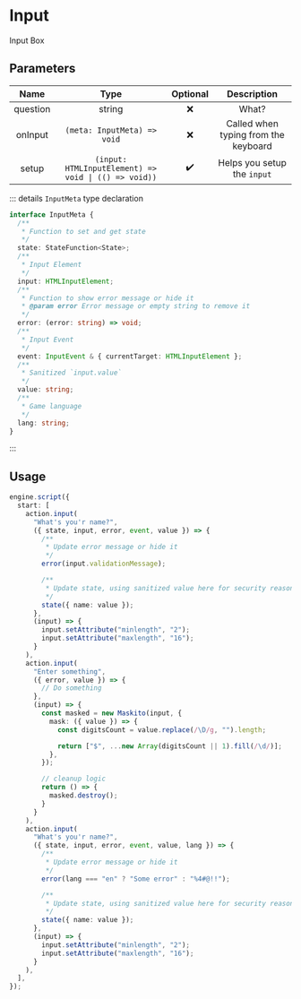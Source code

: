 # Input

Input Box

## Parameters

|   Name   |                         Type                         | Optional |             Description              |
| :------: | :--------------------------------------------------: | :------: | :----------------------------------: |
| question |                        string                        |    ❌    |                What?                 |
| onInput  |             `(meta: InputMeta) => void`              |    ❌    | Called when typing from the keyboard |
|  setup   | `(input: HTMLInputElement) => void \| (() => void))` |    ✔️    |     Helps you setup the `input`      |

::: details `InputMeta` type declaration

```ts
interface InputMeta {
  /**
   * Function to set and get state
   */
  state: StateFunction<State>;
  /**
   * Input Element
   */
  input: HTMLInputElement;
  /**
   * Function to show error message or hide it
   * @param error Error message or empty string to remove it
   */
  error: (error: string) => void;
  /**
   * Input Event
   */
  event: InputEvent & { currentTarget: HTMLInputElement };
  /**
   * Sanitized `input.value`
   */
  value: string;
  /**
   * Game language
   */
  lang: string;
}
```

:::

## Usage

```ts
engine.script({
  start: [
    action.input(
      "What's you'r name?",
      ({ state, input, error, event, value }) => {
        /**
         * Update error message or hide it
         */
        error(input.validationMessage);

        /**
         * Update state, using sanitized value here for security reasons
         */
        state({ name: value });
      },
      (input) => {
        input.setAttribute("minlength", "2");
        input.setAttribute("maxlength", "16");
      }
    ),
    action.input(
      "Enter something",
      ({ error, value }) => {
        // Do something
      },
      (input) => {
        const masked = new Maskito(input, {
          mask: ({ value }) => {
            const digitsCount = value.replace(/\D/g, "").length;

            return ["$", ...new Array(digitsCount || 1).fill(/\d/)];
          },
        });

        // cleanup logic
        return () => {
          masked.destroy();
        }
      }
    ),
    action.input(
      "What's you'r name?",
      ({ state, input, error, event, value, lang }) => {
        /**
         * Update error message or hide it
         */
        error(lang === "en" ? "Some error" : "%4#@!!");

        /**
         * Update state, using sanitized value here for security reasons
         */
        state({ name: value });
      },
      (input) => {
        input.setAttribute("minlength", "2");
        input.setAttribute("maxlength", "16");
      }
    ),
  ],
});
```
